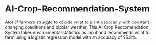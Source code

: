 # AI-Crop-Recommendation-System
Alot of farmers struggle to decide what to plant especially with constant-changing conditions and bipolar weather. This AI Crop Reccomendation System takes environmental statistics as input and recommends what to farm using a logistic regression model with an accuracy of 95.8%.
